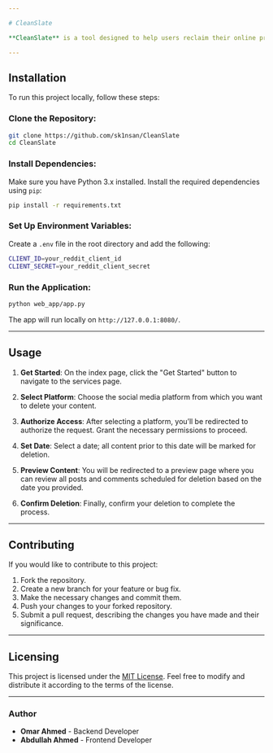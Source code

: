 ```yaml
---

# CleanSlate

**CleanSlate** is a tool designed to help users reclaim their online privacy by effortlessly removing digital footprints. With Cleanslate, you can delete posts and comments across multiple social media platforms, ensuring your online presence reflects your current values and preferences. Take control of your digital identity and enjoy peace of mind by managing what you share online.

---
```

## Installation

To run this project locally, follow these steps:

### Clone the Repository:
```bash
git clone https://github.com/sk1nsan/CleanSlate 
cd CleanSlate 
```

### Install Dependencies:
Make sure you have Python 3.x installed. Install the required dependencies using `pip`:
```bash
pip install -r requirements.txt
```

### Set Up Environment Variables:
Create a `.env` file in the root directory and add the following:
```bash
CLIENT_ID=your_reddit_client_id
CLIENT_SECRET=your_reddit_client_secret
```

### Run the Application:
```bash
python web_app/app.py
```

The app will run locally on `http://127.0.0.1:8080/`.

---

## Usage

1. **Get Started**: On the index page, click the "Get Started" button to navigate to the services page.

2. **Select Platform**: Choose the social media platform from which you want to delete your content.

3. **Authorize Access**: After selecting a platform, you’ll be redirected to authorize the request. Grant the necessary permissions to proceed.

4. **Set Date**: Select a date; all content prior to this date will be marked for deletion.

5. **Preview Content**: You will be redirected to a preview page where you can review all posts and comments scheduled for deletion based on the date you provided.

6. **Confirm Deletion**: Finally, confirm your deletion to complete the process.

---

## Contributing

If you would like to contribute to this project:

1. Fork the repository.
2. Create a new branch for your feature or bug fix.
3. Make the necessary changes and commit them.
4. Push your changes to your forked repository.
5. Submit a pull request, describing the changes you have made and their significance.

---

## Licensing

This project is licensed under the [MIT License](LICENSE). Feel free to modify and distribute it according to the terms of the license.

---

### Author

- **Omar Ahmed**     - Backend Developer
- **Abdullah Ahmed** - Frontend Developer
